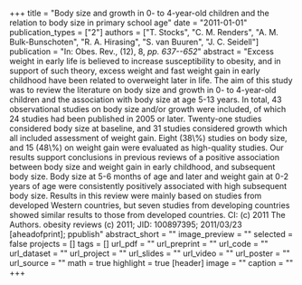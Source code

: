 +++
title = "Body size and growth in 0- to 4-year-old children and the relation to body size in primary school age"
date = "2011-01-01"
publication_types = ["2"]
authors = ["T. Stocks", "C. M. Renders", "A. M. Bulk-Bunschoten", "R. A. Hirasing", "S. van Buuren", "J. C. Seidell"]
publication = "In: Obes. Rev., (12), 8, _pp. 637--652_"
abstract = "Excess weight in early life is believed to increase susceptibility to obesity, and in support of such theory, excess weight and fast weight gain in early childhood have been related to overweight later in life. The aim of this study was to review the literature on body size and growth in 0- to 4-year-old children and the association with body size at age 5-13 years. In total, 43 observational studies on body size and/or growth were included, of which 24 studies had been published in 2005 or later. Twenty-one studies considered body size at baseline, and 31 studies considered growth which all included assessment of weight gain. Eight (38\\%) studies on body size, and 15 (48\\%) on weight gain were evaluated as high-quality studies. Our results support conclusions in previous reviews of a positive association between body size and weight gain in early childhood, and subsequent body size. Body size at 5-6 months of age and later and weight gain at 0-2 years of age were consistently positively associated with high subsequent body size. Results in this review were mainly based on studies from developed Western countries, but seven studies from developing countries showed similar results to those from developed countries. CI: (c) 2011 The Authors. obesity reviews (c) 2011; JID: 100897395; 2011/03/23 [aheadofprint]; ppublish"
abstract_short = ""
image_preview = ""
selected = false
projects = []
tags = []
url_pdf = ""
url_preprint = ""
url_code = ""
url_dataset = ""
url_project = ""
url_slides = ""
url_video = ""
url_poster = ""
url_source = ""
math = true
highlight = true
[header]
image = ""
caption = ""
+++
